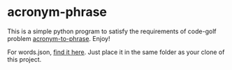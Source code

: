 acronym-phrase
==============

This is a simple python program to satisfy the requirements of code-golf problem [acronym-to-phrase](http://codegolf.stackexchange.com/questions/22549/acronym-to-phrase). Enjoy!

For words.json, [find it here](http://puu.sh/7f9vl.json). Just place it in the same folder as your clone of this project.
